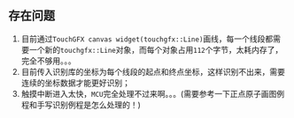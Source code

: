 ## 存在问题
1. 目前通过`TouchGFX canvas widget(touchgfx::Line)`画线，每一个线段都需要一个新的`touchgfx::Line`对象，而每个对象占用`112`个字节，太耗内存了，完全不够用。。。
2. 目前传入识别库的坐标为每个线段的起点和终点坐标，这样识别不出来，需要连续的坐标数据才能更好识别；
3. 触摸中断进入太快，`MCU`完全处理不过来啊。。。(需要参考一下正点原子画图例程和手写识别例程是怎么处理的！)